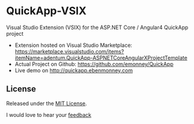 # QuickApp-VSIX
Visual Studio Extension (VSIX) for the ASP.NET Core / Angular4 QuickApp project
* Extension hosted on Visual Studio Marketplace: https://marketplace.visualstudio.com/items?itemName=adentum.QuickApp-ASPNETCoreAngularXProjectTemplate
* Actual Project on Github: https://github.com/emonney/QuickApp
* Live demo on http://quickapp.ebenmonney.com


## License

Released under the [MIT License](https://github.com/emonney/QuickApp/blob/master/LICENSE).


I would love to hear your [feedback](mailto:contact@ebenmonney.com)